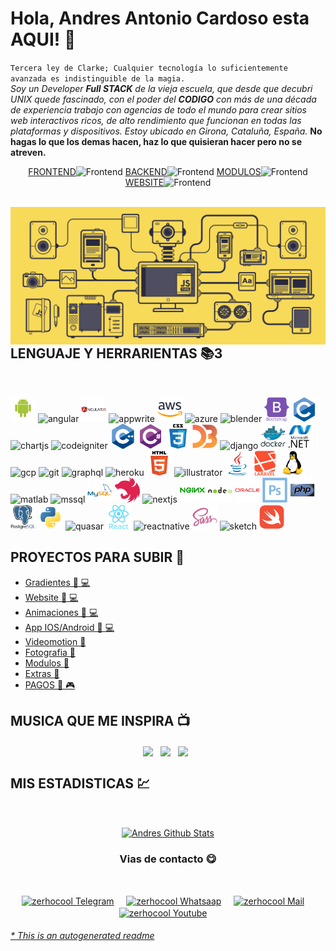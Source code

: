 # Hola, Andres Antonio Cardoso esta AQUI! 👋


`Tercera ley de Clarke; Cualquier tecnología lo suficientemente avanzada es indistinguible de la magia.`<br><em> Soy un Developer **Full STACK** de la vieja escuela, que desde que decubri UNIX quede fascinado, con el poder del **CODIGO** con más de una década de experiencia trabajo con agencias de todo el mundo para crear sitios web interactivos ricos, de alto rendimiento que funcionan en todas las plataformas y dispositivos. Estoy ubicado en Girona, Cataluña, España.</em>
**No hagas lo que los demas hacen, haz lo que quisieran hacer pero no se atreven.**


<p align="center">
<a href="https://github.com/zerhocool">FRONTEND</a><img src="https://www.vectorlogo.zone/logos/devto/devto-icon.svg" alt="Frontend" width="40" height="40"/>
<a href="https://github.com/zerhocool">BACKEND</a><img src="https://www.vectorlogo.zone/logos/apache/apache-icon.svg" alt="Frontend" width="40" height="40"/>
<a href="https://github.com/zerhocool">MODULOS</a><img src="https://www.vectorlogo.zone/logos/dartlang/dartlang-icon.svg" alt="Frontend" width="40" height="40"/>
<a href="https://github.com/zerhocool">WEBSITE</a><img src="https://www.vectorlogo.zone/logos/segment/segment-icon.svg" alt="Frontend" width="40" height="40"/>
</p>

<br>

<a href="https://t.me/zerhocool">
<img align="right" height="auto" width="580" src="https://github.com/zerhocool/milogo/blob/main/javascript.gif?raw=true"/> 
</a>


## LENGUAJE Y HERRARIENTAS 📚3
<br>

<p align="left"> <img src="https://raw.githubusercontent.com/devicons/devicon/master/icons/android/android-original-wordmark.svg" alt="android" width="40" height="40"/> </a> <img src="https://angular.io/assets/images/logos/angular/angular.svg" alt="angular" width="40" height="40"/> </a> <img src="https://raw.githubusercontent.com/devicons/devicon/master/icons/angularjs/angularjs-original-wordmark.svg" alt="angularjs" width="40" height="40"/> </a> <img src="https://www.vectorlogo.zone/logos/appwriteio/appwriteio-icon.svg" alt="appwrite" width="40" height="40"/> </a> <img src="https://raw.githubusercontent.com/devicons/devicon/master/icons/amazonwebservices/amazonwebservices-original-wordmark.svg" alt="aws" width="40" height="40"/> </a> <img src="https://www.vectorlogo.zone/logos/microsoft_azure/microsoft_azure-icon.svg" alt="azure" width="40" height="40"/> </a> <img src="https://download.blender.org/branding/community/blender_community_badge_white.svg" alt="blender" width="40" height="40"/> </a> <img src="https://raw.githubusercontent.com/devicons/devicon/master/icons/bootstrap/bootstrap-plain-wordmark.svg" alt="bootstrap" width="40" height="40"/> </a> <img src="https://raw.githubusercontent.com/devicons/devicon/master/icons/c/c-original.svg" alt="c" width="40" height="40"/> </a> <img src="https://www.chartjs.org/media/logo-title.svg" alt="chartjs" width="40" height="40"/> </a> <img src="https://cdn.worldvectorlogo.com/logos/codeigniter.svg" alt="codeigniter" width="40" height="40"/> </a> <img src="https://raw.githubusercontent.com/devicons/devicon/master/icons/cplusplus/cplusplus-original.svg" alt="cplusplus" width="40" height="40"/> </a> <img src="https://raw.githubusercontent.com/devicons/devicon/master/icons/csharp/csharp-original.svg" alt="csharp" width="40" height="40"/> </a> <img src="https://raw.githubusercontent.com/devicons/devicon/master/icons/css3/css3-original-wordmark.svg" alt="css3" width="40" height="40"/> </a> <img src="https://raw.githubusercontent.com/devicons/devicon/master/icons/d3js/d3js-original.svg" alt="d3js" width="40" height="40"/> </a> <img src="https://cdn.worldvectorlogo.com/logos/django.svg" alt="django" width="40" height="40"/> </a> <img src="https://raw.githubusercontent.com/devicons/devicon/master/icons/docker/docker-original-wordmark.svg" alt="docker" width="40" height="40"/> <img src="https://raw.githubusercontent.com/devicons/devicon/master/icons/dot-net/dot-net-original-wordmark.svg" alt="dotnet" width="40" height="40"/> </a> <img src="https://www.vectorlogo.zone/logos/google_cloud/google_cloud-icon.svg" alt="gcp" width="40" height="40"/> </a> <img src="https://www.vectorlogo.zone/logos/git-scm/git-scm-icon.svg" alt="git" width="40" height="40"/> </a> <img src="https://www.vectorlogo.zone/logos/graphql/graphql-icon.svg" alt="graphql" width="40" height="40"/> </a> <img src="https://www.vectorlogo.zone/logos/heroku/heroku-icon.svg" alt="heroku" width="40" height="40"/> </a> <img src="https://raw.githubusercontent.com/devicons/devicon/master/icons/html5/html5-original-wordmark.svg" alt="html5" width="40" height="40"/> <img src="https://www.vectorlogo.zone/logos/adobe_illustrator/adobe_illustrator-icon.svg" alt="illustrator" width="40" height="40"/> </a> <img src="https://raw.githubusercontent.com/devicons/devicon/master/icons/java/java-original.svg" alt="java" width="40" height="40"/> </a> <img src="https://raw.githubusercontent.com/devicons/devicon/master/icons/laravel/laravel-plain-wordmark.svg" alt="laravel" width="40" height="40"/> </a> <img src="https://raw.githubusercontent.com/devicons/devicon/master/icons/linux/linux-original.svg" alt="linux" width="40" height="40"/> </a> <img src="https://upload.wikimedia.org/wikipedia/commons/2/21/Matlab_Logo.png" alt="matlab" width="40" height="40"/> <img src="https://www.svgrepo.com/show/303229/microsoft-sql-server-logo.svg" alt="mssql" width="40" height="40"/> </a> <img src="https://raw.githubusercontent.com/devicons/devicon/master/icons/mysql/mysql-original-wordmark.svg" alt="mysql" width="40" height="40"/> </a> <img src="https://raw.githubusercontent.com/devicons/devicon/master/icons/nestjs/nestjs-plain.svg" alt="nestjs" width="40" height="40"/> </a> <img src="https://cdn.worldvectorlogo.com/logos/nextjs-2.svg" alt="nextjs" width="40" height="40"/> </a> <img src="https://raw.githubusercontent.com/devicons/devicon/master/icons/nginx/nginx-original.svg" alt="nginx" width="40" height="40"/> </a> <img src="https://raw.githubusercontent.com/devicons/devicon/master/icons/nodejs/nodejs-original-wordmark.svg" alt="nodejs" width="40" height="40"/> </a> <img src="https://raw.githubusercontent.com/devicons/devicon/master/icons/oracle/oracle-original.svg" alt="oracle" width="40" height="40"/> </a> <img src="https://raw.githubusercontent.com/devicons/devicon/master/icons/photoshop/photoshop-line.svg" alt="photoshop" width="40" height="40"/> </a> <img src="https://raw.githubusercontent.com/devicons/devicon/master/icons/php/php-original.svg" alt="php" width="40" height="40"/> </a> <img src="https://raw.githubusercontent.com/devicons/devicon/master/icons/postgresql/postgresql-original-wordmark.svg" alt="postgresql" width="40" height="40"/> </a> <img src="https://raw.githubusercontent.com/devicons/devicon/master/icons/python/python-original.svg" alt="python" width="40" height="40"/> </a> <img src="https://cdn.quasar.dev/logo/svg/quasar-logo.svg" alt="quasar" width="40" height="40"/> </a> <img src="https://raw.githubusercontent.com/devicons/devicon/master/icons/react/react-original-wordmark.svg" alt="react" width="40" height="40"/> </a> <img src="https://reactnative.dev/img/header_logo.svg" alt="reactnative" width="40" height="40"/> </a> <img src="https://raw.githubusercontent.com/devicons/devicon/master/icons/sass/sass-original.svg" alt="sass" width="40" height="40"/> </a> <img src="https://www.vectorlogo.zone/logos/sketchapp/sketchapp-icon.svg" alt="sketch" width="40" height="40"/> </a> </a> <img src="https://raw.githubusercontent.com/devicons/devicon/master/icons/swift/swift-original.svg" alt="swift" width="40" height="40"/> </a> </p>


## PROYECTOS PARA SUBIR :link:
- [Gradientes  🤖 💻](https://github.com/zerhocool/zerhocool) 
- [Website  🤖 💻](https://github.com/zerhocool/zerhocool) 
- [Animaciones  🤖 💻](https://github.com/zerhocool/zerhocool) 
- [App IOS/Android  🤖 💻](https://github.com/zerhocool/zerhocool) 
- [Videomotion  🤖](https://github.com/zerhocool/zerhocool) 
- [Fotografia 🤖](https://github.com/zerhocool/zerhocool) 
- [Modulos 🤖](https://github.com/zerhocool/zerhocool) 
- [Extras 🤖](https://github.com/zerhocool/zerhocool) 
- [PAGOS 🤖 🎮](https://github.com/zerhocool/zerhocool) 



## MUSICA QUE ME INSPIRA 📺
<p align="center"><a href="https://www.youtube.com/watch?v=or047P2NOjc" target="blank"><img align="center" width="200px" src="https://i.ytimg.com/vi/or047P2NOjc/hqdefault.jpg?sqp=-oaymwEjCNACELwBSFryq4qpAxUIARUAAAAAGAElAADIQj0AgKJDeAE=&rs=AOn4CLBn-SLFQ2CqC2-qzl5daHS-Mu2AZA"/></a>&nbsp;&nbsp;
<a href="https://www.youtube.com/watch?v=RbJg7YLqJk8" target="blank"><img align="center" width="200px" src="https://i.ytimg.com/vi/RbJg7YLqJk8/hqdefault.jpg?sqp=-oaymwEjCNACELwBSFryq4qpAxUIARUAAAAAGAElAADIQj0AgKJDeAE=&rs=AOn4CLCVDKL6v32wnUCY5-idSc7RBUNHyA"/></a>&nbsp;&nbsp;
<a href="https://www.youtube.com/watch?v=P80jClbpHZg" target="blank"><img align="center" width="200px" src="https://i.ytimg.com/vi/P80jClbpHZg/hqdefault.jpg?sqp=-oaymwEjCNACELwBSFryq4qpAxUIARUAAAAAGAElAADIQj0AgKJDeAE=&rs=AOn4CLADY3A6T0TqnvZMQEDgWRsCW9Uyew"/></a>&nbsp;&nbsp;
</p>

## MIS ESTADISTICAS :chart:
<br>


<p align="center">
<a href="#user-30538313-pinned-items-reorder-form">
<img align="center" src="https://github-readme-stats.vercel.app/api?username=zerhocool&bg_color=30,e96443,904e95&title_color=fff&text_color=fff" alt="Andres Github Stats"/>
</a>
</p>
</p>
<div align="center">
<h3 align="center">Vias de contacto 😋</h3>
</div>

<br>

<p align="center">
<a href="https://t.me/zerhocool" target="blank">
<img align="center" width="30px" alt="zerhocool Telegram" src="https://www.vectorlogo.zone/logos/telegram/telegram-icon.svg"/></a> &nbsp; &nbsp;
<a href="https://api.whatsapp.com/send?phone=5491132578591&text=Hola,%20en%20qu%C3%A9%20podemos%20ayudarte?" target="blank">
<img align="center" width="30px" alt="zerhocool Whatsaap" src="https://www.vectorlogo.zone/logos/whatsapp/whatsapp-icon.svg"/></a> &nbsp; &nbsp;
<a href="info@zerhocool.com" target="blank">
<img align="center" width="30px" alt="zerhocool Mail" src="https://www.vectorlogo.zone/logos/mailgun/mailgun-icon.svg"/></a> &nbsp; &nbsp;
<a href="https://www.youtube.com" target="blank">
<img align="center" width="30px" alt="zerhocool Youtube" src="https://www.vectorlogo.zone/logos/youtube/youtube-icon.svg"/></a> &nbsp; &nbsp;







###### [* This is an autogenerated readme](https://github.com/zerhocool/zerhoocol/tree/master/ReadmeGenerator)

